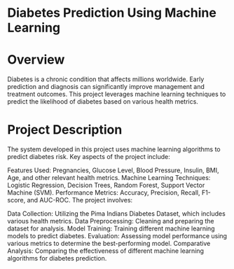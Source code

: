 # Diabetes Prediction Using Machine Learning
# Overview
Diabetes is a chronic condition that affects millions worldwide. Early prediction and diagnosis can significantly improve management and treatment outcomes. This project leverages machine learning techniques to predict the likelihood of diabetes based on various health metrics.

# Project Description
The system developed in this project uses machine learning algorithms to predict diabetes risk. Key aspects of the project include:

 Features Used: Pregnancies, Glucose Level, Blood Pressure, Insulin, BMI, Age, and other relevant health metrics.
 Machine Learning Techniques: Logistic Regression, Decision Trees, Random Forest, Support Vector Machine (SVM).
 Performance Metrics: Accuracy, Precision, Recall, F1-score, and AUC-ROC.
 The project involves:

Data Collection: Utilizing the Pima Indians Diabetes Dataset, which includes various health metrics.
Data Preprocessing: Cleaning and preparing the dataset for analysis.
Model Training: Training different machine learning models to predict diabetes.
Evaluation: Assessing model performance using various metrics to determine the best-performing model.
Comparative Analysis: Comparing the effectiveness of different machine learning algorithms for diabetes prediction.
